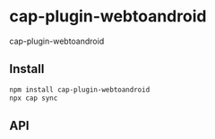 # cap-plugin-webtoandroid

cap-plugin-webtoandroid

## Install

```bash
npm install cap-plugin-webtoandroid
npx cap sync
```

## API

<docgen-index>



</docgen-index>

<docgen-api>
<!--Update the source file JSDoc comments and rerun docgen to update the docs below-->



</docgen-api>
